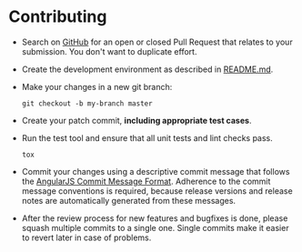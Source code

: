 # Contributing

* Search on [GitHub](https://github.com/escalate/loxone-ha-bridge-importer/pulls) for an open or closed Pull Request that relates to your submission. You don't want to duplicate effort.
* Create the development environment as described in [README.md](https://github.com/escalate/loxone-ha-bridge-importer/blob/master/README.md).
* Make your changes in a new git branch:

    ```shell
    git checkout -b my-branch master
    ```

* Create your patch commit, **including appropriate test cases**.
* Run the test tool and ensure that all unit tests and lint checks pass.

    ```shell
    tox
    ```

* Commit your changes using a descriptive commit message that follows the [AngularJS Commit Message Format](https://github.com/angular/angular.js/blob/master/DEVELOPERS.md#commits).
Adherence to the commit message conventions is required, because release versions and release notes are automatically generated from these messages.
* After the review process for new features and bugfixes is done, please squash multiple commits to a single one. Single commits make it easier to revert later in case of problems.
